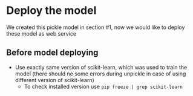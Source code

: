 # Deploy the model

We created this pickle model in section #1, now we would like to deploy these model as web service

## Before model deploying

* Use exactly same version of scikit-learn, which was used to train the model (there should ne some errors during unpickle in case of using different version of scikit-learn)
  * To check installed version use `pip freeze | grep scikit-learn`